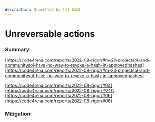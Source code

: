 ```yaml
---
description: Submitted by (1) 0x52
---
```


# Unreversable actions

### Summary:

[https://code4rena.com/reports/2022-08-rigor/#m-20-projectsol-and-communitysol-have-no-way-to-revoke-a-hash-in-approvedhashes](https://code4rena.com/reports/2022-08-rigor/#m-20-projectsol-and-communitysol-have-no-way-to-revoke-a-hash-in-approvedhashes)

[https://code4rena.com/reports/2022-08-rigor/#04](https://code4rena.com/reports/2022-08-rigor/#04)\
[https://code4rena.com/reports/2022-08-rigor/#06](https://code4rena.com/reports/2022-08-rigor/#06)

### Mitigation:

